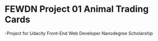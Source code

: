  # FEWDN Project 01 Animal Trading Cards
-Project for Udacity Front-End Web Developer Nanodegree Scholarship
